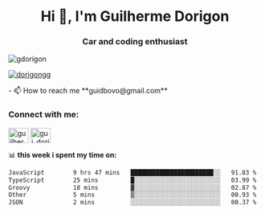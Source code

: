 <h1 align="center">Hi 👋, I'm Guilherme Dorigon</h1>
<h3 align="center">Car and coding enthusiast</h3>

<p align="left"> <img src="https://komarev.com/ghpvc/?username=gdorigon&label=Profile%20views&color=0e75b6&style=flat" alt="gdorigon" /> </p>

<p align="left"> <a href="https://twitter.com/dorigongg" target="blank"><img src="https://img.shields.io/twitter/follow/dorigongg?logo=twitter&style=for-the-badge" alt="dorigongg" /></a> </p>
<!--
- 🔭 I’m currently working on **@integra.do**
-->
- 📫 How to reach me **guidbovo@gmail.com**

<h3 align="left">Connect with me:</h3>
<p align="left">

<a href="https://linkedin.com/in/guilherme dorigon" target="blank"><img align="center" src="https://raw.githubusercontent.com/rahuldkjain/github-profile-readme-generator/master/src/images/icons/Social/linked-in-alt.svg" alt="guilherme dorigon" height="30" width="40" /></a>
<a href="https://instagram.com/gui_dorigon" target="blank"><img align="center" src="https://raw.githubusercontent.com/rahuldkjain/github-profile-readme-generator/master/src/images/icons/Social/instagram.svg" alt="gui_dorigon" height="30" width="40" /></a>
</p>

📊 **this week i spent my time on:**

<!--START_SECTION:waka-->

```txt
JavaScript        9 hrs 47 mins   ███████████████████████░░   91.83 %
TypeScript        25 mins         █░░░░░░░░░░░░░░░░░░░░░░░░   03.99 %
Groovy            18 mins         ▓░░░░░░░░░░░░░░░░░░░░░░░░   02.87 %
Other             5 mins          ▒░░░░░░░░░░░░░░░░░░░░░░░░   00.93 %
JSON              2 mins          ░░░░░░░░░░░░░░░░░░░░░░░░░   00.37 %
```

<!--END_SECTION:waka-->
